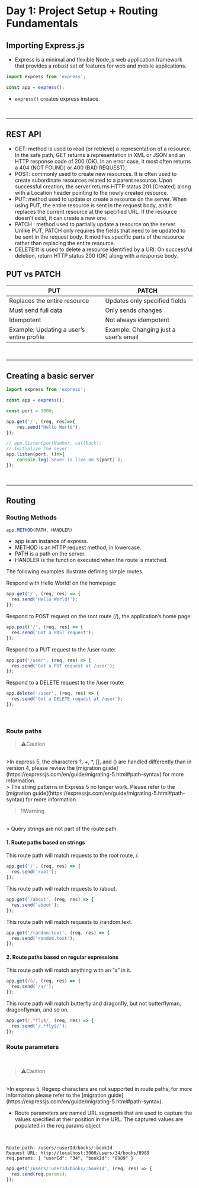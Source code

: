 # Day 1: Project Setup + Routing Fundamentals

## Importing Express.js
- Express is a minimal and flexible Node.js web application framework that provides a robust set of features for web and mobile applications. 
```javascript
import express from 'express';

const app = express();
```
- `express()` creates express instace.

<br>

---

## REST API 
- GET: method is used to read (or retrieve) a representation of a resource. In the safe path, GET returns a representation in XML or JSON and an HTTP response code of 200 (OK). In an error case, it most often returns a 404 (NOT FOUND) or 400 (BAD REQUEST). 
- POST:  commonly used to create new resources. It is often used to create subordinate resources related to a parent resource. Upon successful creation, the server returns HTTP status 201 (Created) along with a Location header pointing to the newly created resource.
- PUT: method used to update or create a resource on the server. When using PUT, the entire resource is sent in the request body, and it replaces the current resource at the specified URL. If the resource doesn’t exist, it can create a new one.
- PATCH : method used to partially update a resource on the server. Unlike PUT, PATCH only requires the fields that need to be updated to be sent in the request body. It modifies specific parts of the resource rather than replacing the entire resource.
- DELETE:It is used to delete a resource identified by a URI. On successful deletion, return HTTP status 200 (OK) along with a response body.

## PUT vs PATCH

|PUT|PATCH|
|----|----|
|Replaces the entire resource|Updates only specified fields|
|Must send full data|Only sends changes|
|Idempotent|Not always idempotent|
|Example: Updating a user’s entire profile|Example: Changing just a user’s email|

<br>

---

## Creating a basic server

```Javascript
import express from 'express';

const app = express();

const port = 3000;

app.get('/', (req, res)=>{
    res.send("Hello World");
});

// app.listen(portNumber, callback);
// Initialize the sever
app.listen(port, ()=>{
    console.log(`Sever is live on ${port}`);
});
```
<br>

---

## Routing
### Routing Methods

```Javascript
app.METHOD(PATH, HANDLER)
```

- app is an instance of express.
- METHOD is an HTTP request method, in lowercase.
- PATH is a path on the server.
- HANDLER is the function executed when the route is matched.

The following examples illustrate defining simple routes.

Respond with Hello World! on the homepage:
```Javascript
app.get('/', (req, res) => {
  res.send('Hello World!');
});
```

Respond to POST request on the root route (/), the application’s home page:

```Javascript
app.post('/', (req, res) => {
  res.send('Got a POST request');
});
```

Respond to a PUT request to the /user route:

```Javascript
app.put('/user', (req, res) => {
  res.send('Got a PUT request at /user');
});
```

Respond to a DELETE request to the /user route:

```Javascript
app.delete('/user', (req, res) => {
  res.send('Got a DELETE request at /user');
});
```

<br>

### Route paths

>⚠️Caution
<br>
>In express 5, the characters ?, +, *, [], and () are handled differently than in version 4, please review the [migration guide](https://expressjs.com/en/guide/migrating-5.html#path-syntax) for more information.
<br>
> The string patterns in Express 5 no longer work. Please refer to the [migration guide](https://expressjs.com/en/guide/migrating-5.html#path-syntax) for more information.

>‼️Warning
<br>
> Query strings are not part of the route path.

#### 1. Route paths based on strings
This route path will match requests to the root route, /.

```Javascript
app.get('/', (req, res) => {
  res.send('root');
});
```

This route path will match requests to /about.

```Javascript
app.get('/about', (req, res) => {
  res.send('about');
});
```

This route path will match requests to /random.text.

```Javascript
app.get('/random.text', (req, res) => {
  res.send('random.text');
});
```
#### 2. Route paths based on regular expressions
This route path will match anything with an “a” in it.
```Javascript
app.get(/a/, (req, res) => {
  res.send('/a/');
});
```

This route path will match butterfly and dragonfly, but not butterflyman, dragonflyman, and so on.

```Javascript
app.get(/.*fly$/, (req, res) => {
  res.send('/.*fly$/');
});
```
### Route parameters
<br>

>⚠️Caution
<br>
>In express 5, Regexp characters are not supported in route paths, for more information please refer to the [migration guide](https://expressjs.com/en/guide/migrating-5.html#path-syntax).

- Route parameters are named URL segments that are used to capture the values specified at their position in the URL. The captured values are populated in the req.params object
<br>

```
Route path: /users/:userId/books/:bookId
Request URL: http://localhost:3000/users/34/books/8989
req.params: { "userId": "34", "bookId": "8989" }
```
```javascript
app.get('/users/:userId/books/:bookId', (req, res) => {
  res.send(req.params);
});
```